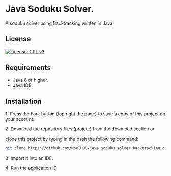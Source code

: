 # Java Soduku Solver.
A soduku solver using Backtracking written in Java.

## License
[![License: GPL v3](https://img.shields.io/badge/License-GPLv3-blue.svg)](https://www.gnu.org/licenses/gpl-3.0)

## Requirements
* Java 8 or higher.
* Java IDE.

## Installation

1: Press the Fork button (top right the page) to save a copy of this project on your account.

2: Download the repository files (project) from the download section or 

clone this project by typing in the bash the following command:

```bash
git clone https://github.com/NoelH98/java_soduku_solver_backtracking.git
```
3: Import it into an IDE.

4: Run the application :D
